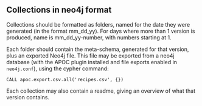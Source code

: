 ## Collections in neo4j format

Collections should be formatted as folders, named for the date they were generated (in the format mm_dd_yy). For days where more than 1 version is produced, name is mm_dd_yy-number, with numbers starting at 1.

Each folder should contain the meta-schema, generated for that version, plus an exported Neo4j file. This file may be exported from a neo4j database (with the APOC plugin installed and file exports enabled in `neo4j.conf`), using the cypher command:

```
CALL apoc.export.csv.all('recipes.csv', {})
```

Each collection may also contain a readme, giving an overview of what that version contains.